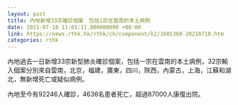 ```yaml
---
layout: post
title: 內地新增33宗確診個案　包括1宗在雲南的本土病例
date: 2021-07-18 11:01:11.000000000 +08:00
link: https://news.rthk.hk/rthk/ch/component/k2/1601360-20210718.htm
categories: rthk
---
```


內地過去一日新增33宗新型肺炎確診個案，包括一宗在雲南的本土病例，32宗輸入個案分別來自雲南，北京，福建，廣東，四川，陝西，內蒙古，上海，江蘇和湖北，無新增死亡或疑似病例。

內地至今有92246人確診，4636名患者死亡，超過87000人康復出院。
